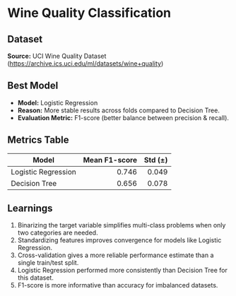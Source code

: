 # Wine Quality Classification

## Dataset

**Source:** UCI Wine Quality Dataset (https://archive.ics.uci.edu/ml/datasets/wine+quality)

## Best Model

- **Model:** Logistic Regression
- **Reason:** More stable results across folds compared to Decision Tree.
- **Evaluation Metric:** F1-score (better balance between precision & recall).

## Metrics Table

| Model               | Mean F1-score | Std (±) |
| ------------------- | ------------: | ------: |
| Logistic Regression |         0.746 |   0.049 |
| Decision Tree       |         0.656 |   0.078 |

## Learnings

1. Binarizing the target variable simplifies multi-class problems when only two categories are needed.
2. Standardizing features improves convergence for models like Logistic Regression.
3. Cross-validation gives a more reliable performance estimate than a single train/test split.
4. Logistic Regression performed more consistently than Decision Tree for this dataset.
5. F1-score is more informative than accuracy for imbalanced datasets.
